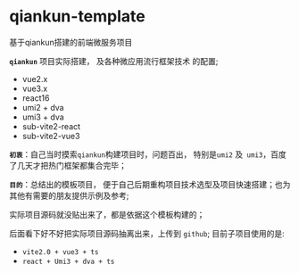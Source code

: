 # qiankun-template
基于qiankun搭建的前端微服务项目

**`qiankun`** 项目实际搭建， 及各种微应用流行框架技术 的配置;
- vue2.x
- vue3.x
- react16
- umi2 + dva
- umi3 + dva
- sub-vite2-react
- sub-vite2-vue3

**`初衷`**：自己当时摸索`qiankun`构建项目时，问题百出， 特别是`umi2` 及` umi3`，百度了几天才把热门框架都集合完毕；

**`目的`**：总结出的模板项目， 便于自己后期重构项目技术选型及项目快速搭建；也为其他有需要的朋友提供示例及参考;

实际项目源码就没贴出来了，都是依据这个模板构建的；

后面看下好不好把实际项目源码抽离出来，上传到 `github`; 目前子项目使用的是:
- `vite2.0 + vue3 + ts` 
- `react + Umi3 + dva + ts`
